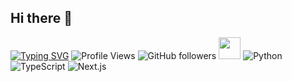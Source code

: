 ## Hi there 👋
[![Typing SVG](https://readme-typing-svg.herokuapp.com?size=22&color=00F700&lines=Hi+%F0%9F%91%8B+I'am+Rizwan+Hussain;Web+Developer;Programmer+%26+Developer)](https://git.io/typing-svg)
![Profile Views](https://komarev.com/ghpvc/?username=rizwan-hussain&color=blue)
![GitHub followers](https://img.shields.io/github/followers/rizwan-hussain?style=social)
<img src="https://media.giphy.com/media/hvRJCLFzcasrR4ia7z/giphy.gif" width="35px">
![Python](https://img.shields.io/badge/Python-3776AB?style=for-the-badge&logo=python&logoColor=white)
![TypeScript](https://img.shields.io/badge/TypeScript-3178C6?style=for-the-badge&logo=typescript&logoColor=white)
![Next.js](https://img.shields.io/badge/Next.js-000000?style=for-the-badge&logo=nextdotjs&logoColor=white)










<!--
**rizwee88/rizwee88** is a ✨ _special_ ✨ repository because its `README.md` (this file) appears on your GitHub profile.

Here are some ideas to get you started:

- 🔭 I’m currently working on ...
- 🌱 I’m currently learning ...
- 👯 I’m looking to collaborate on ...
- 🤔 I’m looking for help with ...
- 💬 Ask me about ...
- 📫 How to reach me: ...
- 😄 Pronouns: ...
- ⚡ Fun fact: ...
-->
